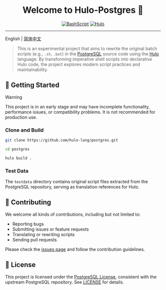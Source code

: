 <h1 align="center">Welcome to Hulo-Postgres 👋</h1>
<center>

[![BashScript](https://img.shields.io/badge/Bash%20Script-%23121011.svg?logo=gnu-bash&logoColor=white&style=for-the-badge)](https://www.gnu.org/software/bash/) [![Hulo](https://img.shields.io/badge/Hulo-%238866E9.svg?logoColor=white&style=for-the-badge)](https://github.com/hulo-lang/hulo)

</center>

---

English | [简体中文](docs/README_CN.md)

> This is an experimental project that aims to rewrite the original batch scripts (e.g., `.sh`, `.bat`) in the [PostgreSQL](https://github.com/postgres/postgres) source code using the [Hulo](https://github.com/hulo-lang) language.
> By transforming imperative shell scripts into declarative Hulo code, the project explores modern script practices and maintainability.

## 🚀 Getting Started

> [!WARNING]
> This project is in an early stage and may have incomplete functionality, performance issues, or compatibility problems. It is not recommended for production use.

### Clone and Build

```sh
git clone https://github.com/hulo-lang/postgres.git

cd postgres

hulo build .
```

### Test Data

The `testdata` directory contains original script files extracted from the PostgreSQL repository, serving as translation references for Hulo.

## 🤝 Contributing

We welcome all kinds of contributions, including but not limited to:

* Reporting bugs
* Submitting issues or feature requests
* Translating or rewriting scripts
* Sending pull requests

Please check the [issues page](https://github.com/hulo-lang/postgres/issues) and follow the contribution guidelines.

## 📝 License

This project is licensed under the [PostgreSQL License](https://opensource.org/license/postgresql), consistent with the upstream PostgreSQL repository. See [LICENSE](LICENSE) for details.